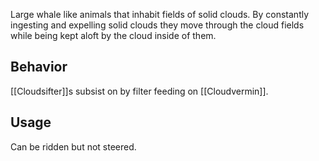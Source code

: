 Large whale like animals that inhabit fields of solid clouds. By constantly ingesting and expelling solid clouds they move through the cloud fields while being kept aloft by the cloud inside of them.

## Behavior
[[Cloudsifter]]s subsist on by filter feeding on [[Cloudvermin]].

## Usage
Can be ridden but not steered.